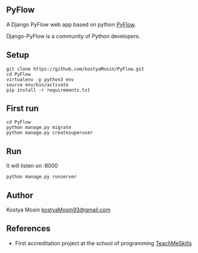 PyFlow
---------

A Django PyFlow web app based on python [PyFlow](https://github.com/kostyaMosin/PyFlow).

Django-PyFlow is a community of Python developers.


Setup
-----

````
git clone https://github.com/kostyaMosin/PyFlow.git
cd PyFlow
virtualenv -p python3 env
source env/bin/activate
pip install -r requirements.txt
````

First run
---

````
cd PyFlow
python manage.py migrate
python manage.py createsuperuser 
````


Run
---

It will listen on :8000
````
python manage.py runserver
````


Author
------

Kostya Mosin <kostyaMosin93@gmail.com>

References
----------

- First accreditation project at the school of programming [TeachMeSkills](https://teachmeskills.by/)
